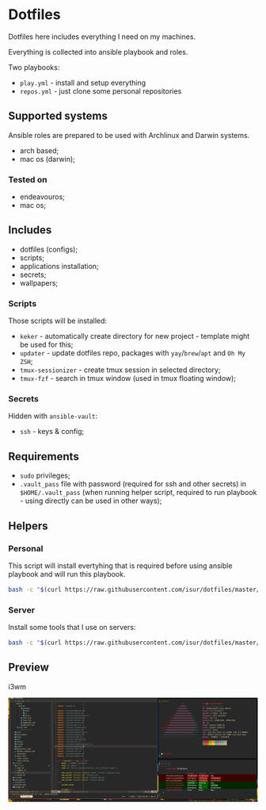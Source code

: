 # Dotfiles

Dotfiles here includes everything I need on my machines.

Everything is collected into ansible playbook and roles.

Two playbooks:
- `play.yml` - install and setup everything
- `repos.yml` - just clone some personal repositories

## Supported systems
Ansible roles are prepared to be used with Archlinux and Darwin systems.

- arch based;
- mac os (darwin);

### Tested on

- endeavouros;
- mac os;

## Includes

- dotfiles (configs);
- scripts;
- applications installation;
- secrets;
- wallpapers;

### Scripts

Those scripts will be installed:

- `keker` - automatically create directory for new project - template might be used for this;
- `updater` - update dotfiles repo, packages with `yay`/`brew`/`apt` and `Oh My ZSH`;
- `tmux-sessionizer` - create tmux session in selected directory;
- `tmux-fzf` - search in tmux window (used in tmux floating window);

### Secrets

Hidden with `ansible-vault`:
- `ssh` - keys & config;

## Requirements

- `sudo` privileges;
- `.vault_pass` file with password (required for ssh and other secrets) in `$HOME/.vault_pass` (when running helper script, required to run playbook - using directly can be used in other ways);


## Helpers

### Personal
This script will install evertyhing that is required before using ansible playbook and will run this playbook.

```sh
bash -c "$(curl https://raw.githubusercontent.com/isur/dotfiles/master/setup.sh)"
```

### Server

Install some tools that I use on servers:

```sh
bash -c "$(curl https://raw.githubusercontent.com/isur/dotfiles/master/server.sh)"
```

## Preview
i3wm

![Preview](./i3wm.png)
